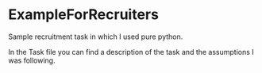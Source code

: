 # ExampleForRecruiters

Sample recruitment task in which I used pure python. 

In the Task file you can find a description of the task and the assumptions I was following.
